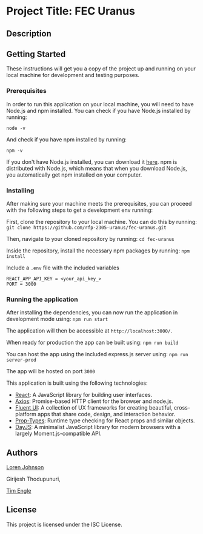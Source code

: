 # Project Title: FEC Uranus

## Description


## Getting Started

These instructions will get you a copy of the project up and running on your local machine for development and testing purposes.

### Prerequisites

In order to run this application on your local machine, you will need to have Node.js and npm installed. You can check if you have Node.js installed by running:

```node -v```

And check if you have npm installed by running:

```npm -v```


If you don't have Node.js installed, you can download it [here](https://nodejs.org/en/download/). npm is distributed with Node.js, which means that when you download Node.js, you automatically get npm installed on your computer.

### Installing

After making sure your machine meets the prerequisites, you can proceed with the following steps to get a development env running:

First, clone the repository to your local machine. You can do this by running:
```git clone https://github.com/rfp-2305-uranus/fec-uranus.git```


Then, navigate to your cloned repository by running:
```cd fec-uranus```

Inside the repository, install the necessary npm packages by running:
```npm install```

Include a `.env` file with the included variables
```
REACT_APP_API_KEY = <your_api_key_>
PORT = 3000
```

### Running the application

After installing the dependencies, you can now run the application in development mode using:
```npm run start```

The application will then be accessible at `http://localhost:3000/`.

When ready for production the app can be built using:
```npm run build```

You can host the app using the included express.js server using:
```npm run server-prod```

The app will be hosted on port `3000`

This application is built using the following technologies:

- [React](https://reactjs.org/): A JavaScript library for building user interfaces.
- [Axios](https://axios-http.com/): Promise-based HTTP client for the browser and node.js.
- [Fluent UI](https://developer.microsoft.com/en-us/fluentui): A collection of UX frameworks for creating beautiful, cross-platform apps that share code, design, and interaction behavior.
- [Prop-Types](https://www.npmjs.com/package/prop-types): Runtime type checking for React props and similar objects.
- [DayJS](https://day.js.org/): A minimalist JavaScript library for modern browsers with a largely Moment.js-compatible API.

## Authors

[Loren Johnson](https://github.com/L-ren)

Girijesh Thodupunuri,

[Tim Engle](https://github.com/TimEngleSF)


## License

This project is licensed under the ISC License.
